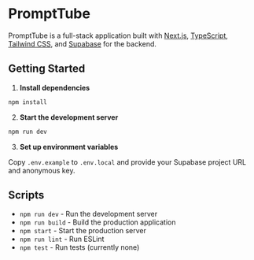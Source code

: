 # PromptTube

PromptTube is a full-stack application built with [Next.js](https://nextjs.org/), [TypeScript](https://www.typescriptlang.org/), [Tailwind CSS](https://tailwindcss.com/), and [Supabase](https://supabase.com/) for the backend.

## Getting Started

1. **Install dependencies**

```bash
npm install
```

2. **Start the development server**

```bash
npm run dev
```

3. **Set up environment variables**

Copy `.env.example` to `.env.local` and provide your Supabase project URL and anonymous key.

## Scripts

- `npm run dev` - Run the development server
- `npm run build` - Build the production application
- `npm start` - Start the production server
- `npm run lint` - Run ESLint
- `npm test` - Run tests (currently none)
